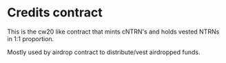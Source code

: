 # Credits contract

This is the cw20 like contract that mints cNTRN's and holds vested NTRNs in 1:1 proportion.

Mostly used by airdrop contract to distribute/vest airdropped funds.
